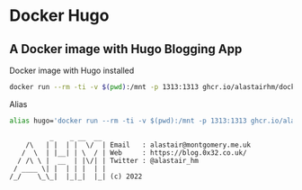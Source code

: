 # Docker Hugo

## A Docker image with Hugo Blogging App

Docker image with Hugo installed


```bash
docker run --rm -ti -v $(pwd):/mnt -p 1313:1313 ghcr.io/alastairhm/docker-hugo:latest
```

Alias
```bash
alias hugo='docker run --rm -ti -v $(pwd):/mnt -p 1313:1313 ghcr.io/alastairhm/docker-hugo:latest'
```

```text
          _    _ __  __
    /\   | |  | |  \/  | Email   : alastair@montgomery.me.uk
   /  \  | |__| | \  / | Web     : https://blog.0x32.co.uk/
  / /\ \ |  __  | |\/| | Twitter : @alastair_hm
 / ____ \| |  | | |  | |
/_/    \_\_|  |_|_|  |_| (c) 2022
```
